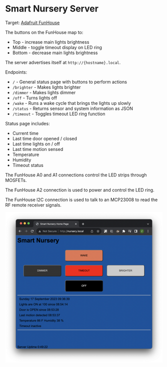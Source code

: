 
# Smart Nursery Server

Target: [Adafruit FunHouse](https://www.adafruit.com/product/4985)

The buttons on the FunHouse map to:
 - Top - increase main lights brightness
 - Middle - toggle timeout display on LED ring
 - Bottom - decrease main lights brightness

The server advertises itself at `http://{hostname}.local`.

Endpoints:
 - `/` - General status page with buttons to perform actions
 - `/brighter` - Makes lights brighter
 - `/dimmer` - Makes lights dimmer
 - `/off` - Turns lights off
 - `/wake` - Runs a wake cycle that brings the lights up slowly
 - `/status` - Returns sensor and system information as JSON
 - `/timeout` - Toggles timeout LED ring function

Status page includes:
 - Current time
 - Last time door opened / closed
 - Last time lights on / off
 - Last time motion sensed
 - Temperature
 - Humidity
 - Timeout status

The FunHouse A0 and A1 connections control the LED strips through MOSFETs.

The FunHouse A2 connection is used to power and control the LED ring.

The FunHouse I2C connection is used to talk to an MCP23008 to read the RF remote receiver signals.

![Status page example](doc/status_page_example.png?raw=true "Status Page")

